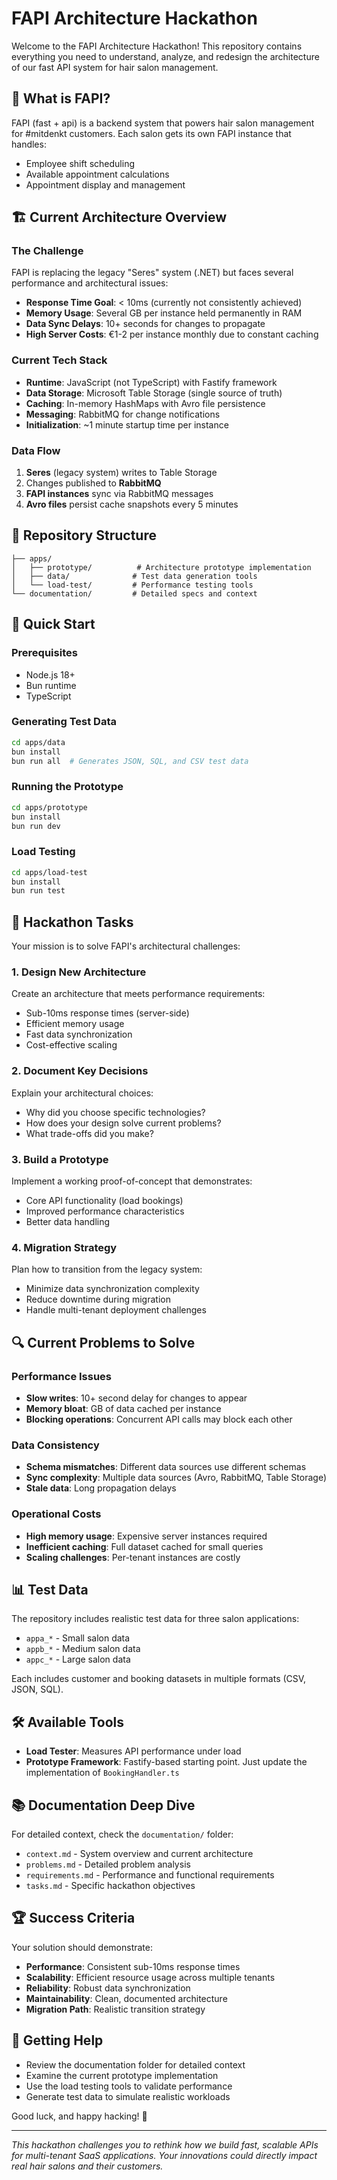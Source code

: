 # FAPI Architecture Hackathon

Welcome to the FAPI Architecture Hackathon! This repository contains everything you need to understand, analyze, and redesign the architecture of our fast API system for hair salon management.

## 🎯 What is FAPI?

FAPI (fast + api) is a backend system that powers hair salon management for #mitdenkt customers. Each salon gets its own FAPI instance that handles:

- Employee shift scheduling
- Available appointment calculations
- Appointment display and management

## 🏗️ Current Architecture Overview

### The Challenge

FAPI is replacing the legacy "Seres" system (.NET) but faces several performance and architectural issues:

- **Response Time Goal**: < 10ms (currently not consistently achieved)
- **Memory Usage**: Several GB per instance held permanently in RAM
- **Data Sync Delays**: 10+ seconds for changes to propagate
- **High Server Costs**: €1-2 per instance monthly due to constant caching

### Current Tech Stack

- **Runtime**: JavaScript (not TypeScript) with Fastify framework
- **Data Storage**: Microsoft Table Storage (single source of truth)
- **Caching**: In-memory HashMaps with Avro file persistence
- **Messaging**: RabbitMQ for change notifications
- **Initialization**: ~1 minute startup time per instance

### Data Flow

1. **Seres** (legacy system) writes to Table Storage
2. Changes published to **RabbitMQ**
3. **FAPI instances** sync via RabbitMQ messages
4. **Avro files** persist cache snapshots every 5 minutes

## 📁 Repository Structure

```
├── apps/
│   ├── prototype/          # Architecture prototype implementation
│   ├── data/              # Test data generation tools
│   └── load-test/         # Performance testing tools
└── documentation/         # Detailed specs and context

```

## 🚀 Quick Start

### Prerequisites

- Node.js 18+
- Bun runtime
- TypeScript

### Generating Test Data

```bash
cd apps/data
bun install
bun run all  # Generates JSON, SQL, and CSV test data
```

### Running the Prototype

```bash
cd apps/prototype
bun install
bun run dev
```

### Load Testing

```bash
cd apps/load-test
bun install
bun run test
```

## 🎯 Hackathon Tasks

Your mission is to solve FAPI's architectural challenges:

### 1. Design New Architecture

Create an architecture that meets performance requirements:

- Sub-10ms response times (server-side)
- Efficient memory usage
- Fast data synchronization
- Cost-effective scaling

### 2. Document Key Decisions

Explain your architectural choices:

- Why did you choose specific technologies?
- How does your design solve current problems?
- What trade-offs did you make?

### 3. Build a Prototype

Implement a working proof-of-concept that demonstrates:

- Core API functionality (load bookings)
- Improved performance characteristics
- Better data handling

### 4. Migration Strategy

Plan how to transition from the legacy system:

- Minimize data synchronization complexity
- Reduce downtime during migration
- Handle multi-tenant deployment challenges

## 🔍 Current Problems to Solve

### Performance Issues

- **Slow writes**: 10+ second delay for changes to appear
- **Memory bloat**: GB of data cached per instance
- **Blocking operations**: Concurrent API calls may block each other

### Data Consistency

- **Schema mismatches**: Different data sources use different schemas
- **Sync complexity**: Multiple data sources (Avro, RabbitMQ, Table Storage)
- **Stale data**: Long propagation delays

### Operational Costs

- **High memory usage**: Expensive server instances required
- **Inefficient caching**: Full dataset cached for small queries
- **Scaling challenges**: Per-tenant instances are costly

## 📊 Test Data

The repository includes realistic test data for three salon applications:

- `appa_*` - Small salon data
- `appb_*` - Medium salon data
- `appc_*` - Large salon data

Each includes customer and booking datasets in multiple formats (CSV, JSON, SQL).

## 🛠️ Available Tools

- **Load Tester**: Measures API performance under load
- **Prototype Framework**: Fastify-based starting point. Just update the implementation of `BookingHandler.ts`

## 📚 Documentation Deep Dive

For detailed context, check the `documentation/` folder:

- `context.md` - System overview and current architecture
- `problems.md` - Detailed problem analysis
- `requirements.md` - Performance and functional requirements
- `tasks.md` - Specific hackathon objectives

## 🏆 Success Criteria

Your solution should demonstrate:

- **Performance**: Consistent sub-10ms response times
- **Scalability**: Efficient resource usage across multiple tenants
- **Reliability**: Robust data synchronization
- **Maintainability**: Clean, documented architecture
- **Migration Path**: Realistic transition strategy

## 🤝 Getting Help

- Review the documentation folder for detailed context
- Examine the current prototype implementation
- Use the load testing tools to validate performance
- Generate test data to simulate realistic workloads

Good luck, and happy hacking! 🚀

---

_This hackathon challenges you to rethink how we build fast, scalable APIs for multi-tenant SaaS applications. Your innovations could directly impact real hair salons and their customers._
